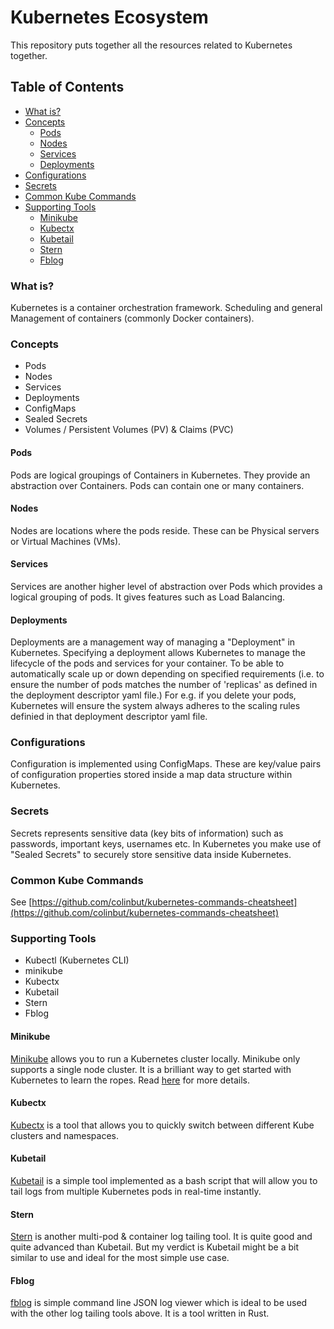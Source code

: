 # Kubernetes Ecosystem

This repository puts together all the resources related to Kubernetes together.

## Table of Contents

* [What is?](#what-is)
* [Concepts](#concepts)
   * [Pods](#pods)
   * [Nodes](#nodes)
   * [Services](#services)
   * [Deployments](#deployments)
* [Configurations](#configurations)
* [Secrets](#secrets)
* [Common Kube Commands](#common-kube-commands)
* [Supporting Tools](#supporting-tools)
    * [Minikube](#minikube)
    * [Kubectx](#kubectx)
    * [Kubetail](#kubetail)
    * [Stern](#stern)
    * [Fblog](#fblog)

### <a name="what-is"></a>What is?

Kubernetes is a container orchestration framework. Scheduling and general Management of containers (commonly Docker containers).

### <a name="concepts"></a>Concepts

+ Pods
+ Nodes
+ Services
+ Deployments
+ ConfigMaps
+ Sealed Secrets
+ Volumes / Persistent Volumes (PV) & Claims (PVC) 

#### <a name="pods"></a>Pods

Pods are logical groupings of Containers in Kubernetes. They provide an abstraction over Containers. Pods can contain one or many containers.

#### <a name="Nodes"></a>Nodes

Nodes are locations where the pods reside. These can be Physical servers or Virtual Machines (VMs).

#### <a name="Services"></a>Services

Services are another higher level of abstraction over Pods which provides a logical grouping of pods. It gives features such as Load Balancing.

#### <a name="deployments"></a>Deployments

Deployments are a management way of managing a "Deployment" in Kubernetes. Specifying a deployment allows Kubernetes to manage the lifecycle of the pods and services for your container. To be able to automatically scale up or down depending on specified requirements (i.e. to ensure the number of pods matches the number of 'replicas' as defined in the deployment descriptor yaml file.) For e.g. if you delete your pods, Kubernetes will ensure the system always adheres to the scaling rules definied in that deployment descriptor yaml file.

### <a name="configurations"></a>Configurations

Configuration is implemented using ConfigMaps. These are key/value pairs of configuration properties stored inside a map data structure within Kubernetes.

### <a name="secrets"></a>Secrets

Secrets represents sensitive data (key bits of information) such as passwords, important keys, usernames etc.
In Kubernetes you make use of "Sealed Secrets" to securely store sensitive data inside Kubernetes.

### <a name="common-kube-commands"></a>Common Kube Commands

See [https://github.com/colinbut/kubernetes-commands-cheatsheet](https://github.com/colinbut/kubernetes-commands-cheatsheet)

### <a name="supporting-tools"></a>Supporting Tools
- Kubectl (Kubernetes CLI)
- minikube
- Kubectx
- Kubetail
- Stern
- Fblog

#### <a name="minikube"></a>Minikube

[Minikube](https://github.com/kubernetes/minikube) allows you to run a Kubernetes cluster locally. Minikube only supports a single node cluster. It is a brilliant way to get started with Kubernetes to learn the ropes. Read [here](https://kubernetes.io/docs/setup/minikube/) for more details.

#### <a name="kubetail"></a>Kubectx

[Kubectx](https://github.com/ahmetb/kubectx) is a tool that allows you to quickly switch between different Kube clusters and namespaces.

#### <a name="kubetail"></a>Kubetail

[Kubetail](https://github.com/johanhaleby/kubetail) is a simple tool implemented as a bash script that will allow you to tail logs from multiple Kubernetes pods in real-time instantly.

#### <a name="stern"></a>Stern

[Stern](https://github.com/wercker/stern) is another multi-pod & container log tailing tool. It is quite good and quite advanced than Kubetail. But my verdict is Kubetail might be a bit similar to use and ideal for the most simple use case.

#### <a name="fblog"></a>Fblog

[fblog](https://github.com/brocode/fblog) is simple command line JSON log viewer which is ideal to be used with the other log tailing tools above. It is a tool written in Rust.
